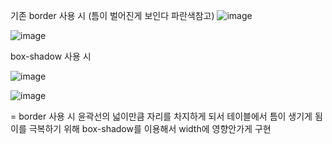 기존 border 사용 시   (틈이 벌어진게 보인다 파란색참고)
![image](https://github.com/2nho/personal-study/assets/97571604/a43ef270-9dfb-42dc-b798-8ff250264839)

![image](https://github.com/2nho/personal-study/assets/97571604/ccf879d1-3a67-4adb-a97f-b9219b8821e0)



box-shadow 사용 시

![image](https://github.com/2nho/personal-study/assets/97571604/a73fe5be-2af0-4a16-8fc5-5d075e54c201)

![image](https://github.com/2nho/personal-study/assets/97571604/261566e6-6b08-4aa5-a765-c86b00a4a9e3)


= border 사용 시 윤곽선의 넓이만큼 자리를 차지하게 되서 테이블에서 틈이 생기게 됨 이를 극복하기 위해 box-shadow를 이용해서 width에 영향안가게 구현


